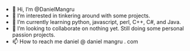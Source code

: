 - 👋 Hi, I’m @DanielMangru
- 👀 I’m interested in tinkering around with some projects.
- 🌱 I’m currently learning python, javascript, perl, C++, C#, and Java.
- 💞️ I’m looking to collaborate on nothing yet. Still doing some personal passion projects.
- 📫 How to reach me daniel @ daniel mangru . com

<!---
DanielMangru/DanielMangru is a ✨ special ✨ repository because its `README.md` (this file) appears on your GitHub profile.
You can click the Preview link to take a look at your changes.
--->
